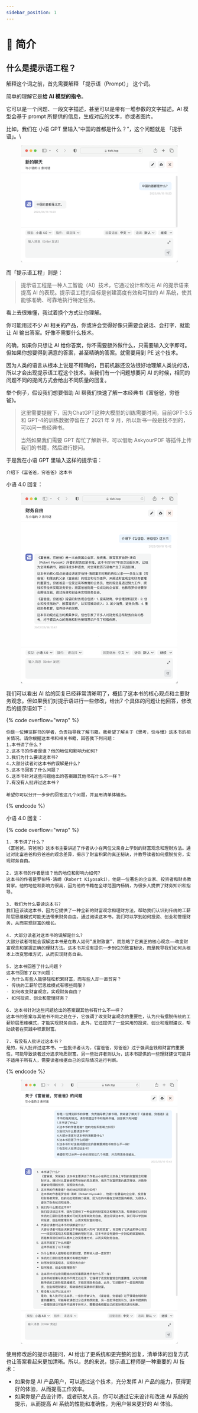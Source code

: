 ```yaml
---
sidebar_position: 1
---
```


# 📝 简介

## 什么是提示语工程？

解释这个词之前，首先需要解释 「提示语（Prompt）」 这个词。

简单的理解它是**给 AI 模型的指令**。

它可以是一个问题、一段文字描述，甚至可以是带有一堆参数的文字描述。AI 模型会基于 prompt 所提供的信息，生成对应的文本，亦或者图片。

比如，我们在 小语 GPT 里输入“中国的首都是什么？”，这个问题就是 「提示语」。\


<figure><img src="../.gitbook/assets/image (58).png" alt=""><figcaption></figcaption></figure>

而「提示语工程」则是：

> 提示语工程是一种人工智能（AI）技术，它通过设计和改进 AI 的提示语来提高 AI 的表现。提示语工程的目标是创建高度有效和可控的 AI 系统，使其能够准确、可靠地执行特定任务。

看上去很难懂，我试着换个方式让你理解。

你可能用过不少 AI 相关的产品，你或许会觉得好像只需要会说话、会打字，就能让 AI 输出答案。好像不需要什么技术。

的确，如果你只想让 AI 给你答案，你不需要额外做什么，只需要输入文字即可。但如果你想要得到满意的答案，甚至精确的答案。就需要用到 PE 这个技术。

因为人类的语言从根本上说是不精确的，目前机器还没法很好地理解人类说的话，所以才会出现提示语工程这个技术。当我们有一个问题想要问 AI 的时候，相同的问题不同的提问方式会给出不同质量的回复。

举个例子，假设我们想要借助 AI 帮我们快速了解一本经典书《富爸爸，穷爸爸》。

> 这里需要提醒下，因为ChatGPT这种大模型的训练需要时间，目前GPT-3.5 和 GPT-4的训练数据停留在了 2021 年 9 月，所以新书一般是找不到的，可以问一些经典书。
>
> 当然如果我们需要 GPT 帮忙了解新书，可以借助 AskyourPDF 等插件上传我们的书籍，然后进行提问。

于是我在小语 GPT 里输入这样的提示语：

```
介绍下《富爸爸，穷爸爸》这本书
```

小语 4.0 回复：

<figure><img src="../.gitbook/assets/image (28).png" alt=""><figcaption></figcaption></figure>

我们可以看出 AI 给的回复已经非常清晰明了，概括了这本书的核心观点和主要财务观念。但如果我们对提示语进行一些修改，给出7 个具体的问题让他回答，修改后的提示语如下：

{% code overflow="wrap" %}
```
你是一位博览群书的学者，负责指导我了解书籍。我希望了解关于《思考，快与慢》这本书的相关情况。请你根据这本书和相关书籍，回答我下列问题：
1.本书讲了什么？
2.这本书的作者是谁？他的地位和影响力如何? 
3.我们为什么要读这本书? 
4.大部分读者对这本书的误解是什么? 
5.这本书回答了什么问题？
6.这本书针对这些问题给出的答案跟其他书有什么不一样？
7.有没有人批评过这本书？

希望你可以分开一步步的回答这几个问题，并且用清单体输出。
```
{% endcode %}

小语 4.0 回复：

{% code overflow="wrap" %}
```
1. 本书讲了什么？
《富爸爸，穷爸爸》这本书主要讲述了作者从小在两位父亲身上学到的财富观念和理财方法。通过对比富爸爸和穷爸爸的观念差异，揭示了财富积累的真正秘诀，并教导读者如何摆脱贫穷，实现财务自由。

2. 这本书的作者是谁？他的地位和影响力如何?
这本书的作者是罗伯特·清崎（Robert Kiyosaki），他是一位著名的企业家、投资者和财务教育家。他的地位和影响力很高，因为他的书籍在全球范围内畅销，为很多人提供了财务知识和指导。

3. 我们为什么要读这本书?
我们应该读这本书，因为它提供了一种全新的财富观念和理财方法，帮助我们认识到传统的工薪阶层思维模式可能无法带来财务自由。通过阅读这本书，我们可以学到如何投资、创业和管理财务，从而实现财富的增长。

4. 大部分读者对这本书的误解是什么?
大部分读者可能会误解这本书是在教人如何“发财致富”，而忽略了它真正的核心观念——改变财富观念和掌握正确的理财方法。这本书并没有提供一步到位的致富秘诀，而是教导我们如何从根本上改变思维方式，从而实现财务自由。

5. 这本书回答了什么问题？
这本书回答了以下问题：
- 为什么有些人能够轻松积累财富，而有些人却一直贫穷？
- 传统的工薪阶层思维模式有哪些局限？
- 如何改变财富观念，实现财务自由？
- 如何投资、创业和管理财务？

6. 这本书针对这些问题给出的答案跟其他书有什么不一样？
这本书的答案与其他书不同之处在于，它强调了改变财富观念的重要性，认为只有摆脱传统的工薪阶层思维模式，才能实现财务自由。此外，它还提供了一些实用的投资、创业和理财建议，帮助读者在实践中积累财富。

7. 有没有人批评过这本书？
是的，有人批评过这本书。一些批评者认为，《富爸爸，穷爸爸》过于强调金钱和财富的重要性，可能导致读者过分追求物质财富。另一些批评者则认为，这本书提供的一些理财建议可能并不适用于所有人，需要读者根据自己的实际情况进行判断。
```
{% endcode %}

<figure><img src="../.gitbook/assets/image (62).png" alt=""><figcaption></figcaption></figure>

使用修改后的提示语提问，AI 给出了更系统和更完整的回复，清单体的回复方式也让答案看起来更加清晰。所以，总的来说，提示语工程师是一种重要的 AI 技术：

* 如果你是 AI 产品用户，可以通过这个技术，充分发挥 AI 产品的能力，获得更好的体验，从而提高工作效率。
* 如果你是产品设计师，或者研发人员，你可以通过它来设计和改进 AI 系统的提示，从而提高 AI 系统的性能和准确性，为用户带来更好的 AI 体验。

